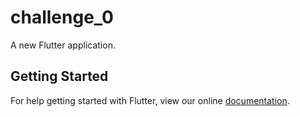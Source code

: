 # challenge_0

A new Flutter application.

## Getting Started

For help getting started with Flutter, view our online
[documentation](https://flutter.io/).

